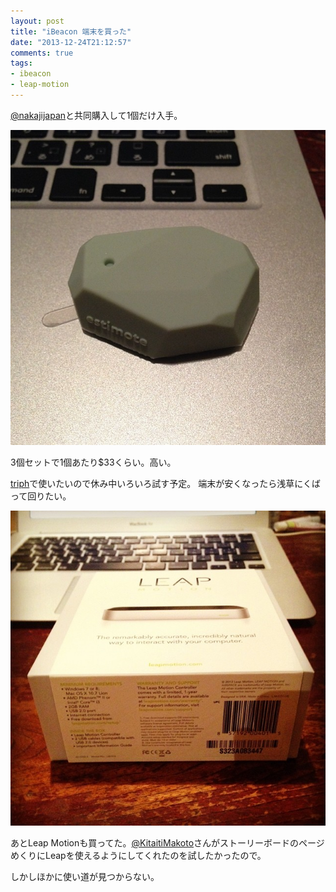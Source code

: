 ```yaml
---
layout: post
title: "iBeacon 端末を買った"
date: "2013-12-24T21:12:57"
comments: true
tags: 
- ibeacon
- leap-motion
---
```


[@nakajijapan](https://twitter.com/nakajijapan)と共同購入して1個だけ入手。

<!--more-->

![](/images/post/estimote-1.jpg)

3個セットで1個あたり$33くらい。高い。

[triph](http://triph.jp)で使いたいので休み中いろいろ試す予定。
端末が安くなったら浅草にくばって回りたい。

![](/images/post/estimote-2.jpg)

あとLeap Motionも買ってた。[@KitaitiMakoto](https://twitter.com/KitaitiMakoto)さんがストーリーボードのページめくりにLeapを使えるようにしてくれたのを試したかったので。

しかしほかに使い道が見つからない。

